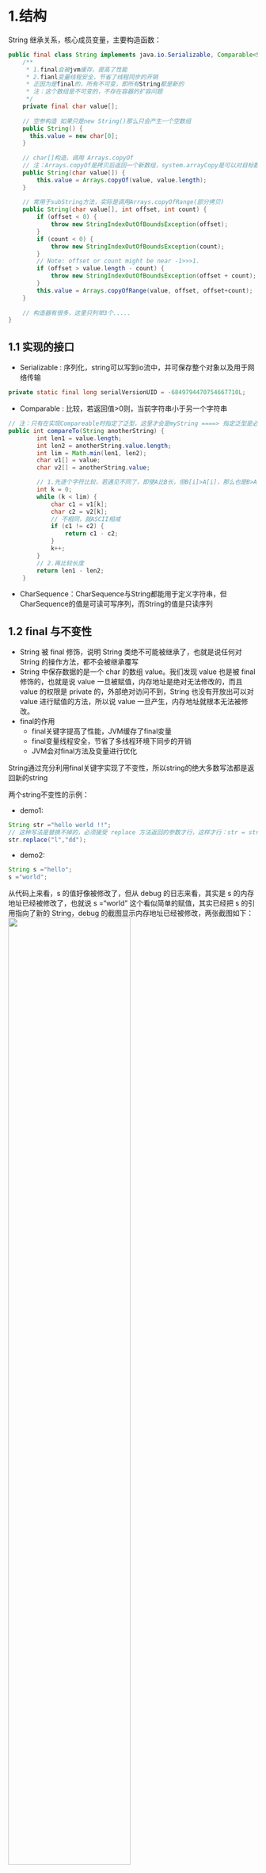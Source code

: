 # 1.结构
String 继承关系，核心成员变量，主要构造函数：
```java
public final class String implements java.io.Serializable, Comparable<String>, CharSequence {
    /**
     * 1.final会被jvm缓存，提高了性能
     * 2.fianl变量线程安全，节省了线程同步的开销
     * 正因为是final的，所有不可变，即所有String都是新的
     * 注：这个数组是不可变的，不存在容器的扩容问题
     */
    private final char value[];
    
    // 空参构造 如果只是new String()那么只会产生一个空数组
    public String() {
      this.value = new char[0];
	}
    
    // char[]构造，调用 Arrays.copyOf
    // 注：Arrays.copyOf是拷贝后返回一个新数组，system.arrayCopy是可以对目标数组拷贝
    public String(char value[]) {
    	this.value = Arrays.copyOf(value, value.length);
	}
   
    // 常用于subString方法，实际是调用Arrays.copyOfRange(部分拷贝)
    public String(char value[], int offset, int count) {
        if (offset < 0) {
            throw new StringIndexOutOfBoundsException(offset);
        }
        if (count < 0) {
            throw new StringIndexOutOfBoundsException(count);
        }
        // Note: offset or count might be near -1>>>1.
        if (offset > value.length - count) {
            throw new StringIndexOutOfBoundsException(offset + count);
        }
        this.value = Arrays.copyOfRange(value, offset, offset+count);
    }
    
    // 构造器有很多，这里只列举3个.....
}    
```

## 1.1 实现的接口

- Serializable : 序列化，string可以写到io流中，并可保存整个对象以及用于网络传输
```java
private static final long serialVersionUID = -6849794470754667710L;
```
- Comparable : 比较，若返回值>0则，当前字符串小于另一个字符串
```java
// 注：只有在实现Compareable时指定了泛型，这里才会是myString ====> 指定泛型是必要的
public int compareTo(String anotherString) {
        int len1 = value.length;
        int len2 = anotherString.value.length;
        int lim = Math.min(len1, len2);
        char v1[] = value;
        char v2[] = anotherString.value;

    	// 1.先逐个字符比较，若遇见不同了，即使A比B长，但B[i]>A[i]，那么也是B>A
        int k = 0;
        while (k < lim) {
            char c1 = v1[k];
            char c2 = v2[k];
            // 不相同，就ASCII相减
            if (c1 != c2) {
                return c1 - c2;
            }
            k++;
        }
    	// 2.再比较长度
        return len1 - len2;
    }
```
- CharSequence：CharSequence与String都能用于定义字符串，但CharSequence的值是可读可写序列，而String的值是只读序列

## 1.2  final 与不变性

- String 被 final 修饰，说明 String 类绝不可能被继承了，也就是说任何对 String 的操作方法，都不会被继承覆写
- String 中保存数据的是一个 char 的数组 value。我们发现 value 也是被 final 修饰的，也就是说 value 一旦被赋值，内存地址是绝对无法修改的，而且 value 的权限是 private 的，外部绝对访问不到，String 也没有开放出可以对 value 进行赋值的方法，所以说 value 一旦产生，内存地址就根本无法被修改。
- final的作用 
  - final关键字提高了性能，JVM缓存了final变量
  - final变量线程安全，节省了多线程环境下同步的开销
  - JVM会对final方法及变量进行优化

String通过充分利用final关键字实现了不变性，所以string的绝大多数写法都是返回新的string

两个string不变性的示例：

- demo1:
```java
String str ="hello world !!";
// 这种写法是替换不掉的，必须接受 replace 方法返回的参数才行，这样才行：str = str.replace("l","dd");
str.replace("l","dd");
```
- demo2:
```java
String s ="hello";
s ="world";
```
从代码上来看，s 的值好像被修改了，但从 debug 的日志来看，其实是 s 的内存地址已经被修改了，也就说 s =“world” 这个看似简单的赋值，其实已经把 s 的引用指向了新的 String，debug 的截图显示内存地址已经被修改，两张截图如下：
<img src="https://img1.sycdn.imooc.com/5d5fc04a0001c6a508840096.png" width="70%">
<img src="https://img1.sycdn.imooc.com/5d5fc06400019cc210540090.png" width="70%">
## 1.3 new与不new的问题
```java
String str = "abc";
String str1 = new String("abc");
System.out.println(str == str1); // false
System.out.println(str.equals(str1)); // true
```
- str是直接将一个String对象附给str，由于底层是final，所以会将常量池（方法区）的已有对象返回，若不存在则会现在常量池中创建然后将地址返回
- str1使用了new，将会在堆内存中新开辟一块内存用来存储

# 2.方法解析&api

## 2.1 equals（比较）
```java
public boolean equals(Object anObject) {
        // 1.判断内存地址是否相同
        if (this == anObject) {
            return true;
        }
        // 2.待比较的对象是否是 String，如果不是 String，直接返回不相等
        if (anObject instanceof String) {
            // 注：instance使其父类也为true
            String anotherString = (String)anObject;
            int n = value.length;
            // 3.两个字符串的长度是否相等，不等直接返回不相等
            // 注：同一个类中可以直接调用private属性
            if (n == anotherString.value.length) {
                // 注：这里先用一个数组存下来value是为了下面代码的可读性
                char v1[] = value;
                char v2[] = anotherString.value;
                int i = 0;
                // 4.依次比较每个字符是否相等，若有一个不等，直接返回不相等
                while (n-- != 0) {
                    if (v1[i] != v2[i])
                        return false;
                    i++;
                }
                return true;
            }
        }
        return false;
    }
```
## 2.2 subString（截取）
```java
public String substring(int beginIndex, int endIndex) {  // 左闭右开
	if (beginIndex < 0) {
            throw new StringIndexOutOfBoundsException(beginIndex);
        }
        if (endIndex > value.length) {
            throw new StringIndexOutOfBoundsException(endIndex);
        }
        int subLen = endIndex - beginIndex;
        if (subLen < 0) {
            throw new StringIndexOutOfBoundsException(subLen);
        }
    	// 调用构造函数
        return ((beginIndex == 0) && (endIndex == value.length)) ? this
                : new String(value, beginIndex, subLen);
}
```
```java
public String substring(int beginIndex)
```
- substring 方法的底层使用的是字符数组范围截取的方法 ：Arrays.copyOfRange(字符数组, 开始位置, 结束位置); 从字符数组中进行一段范围的拷贝。
- 返回一个新的String

## 2.3 replace & replaceAll（替换）
```java
public String replace(char oldChar, char newChar) { // 字符替换，全部
        if (oldChar != newChar) {
            int len = value.length;
            int i = -1;
            char[] val = value; /* avoid getfield opcode */
			
            // 1.整体遍历一遍，看有无需要被替换字符
            while (++i < len) {
                if (val[i] == oldChar) {
                    break;
                }
            }
            // 2.1 若有，再创建一个新数组，然后替换后放入
            if (i < len) {
                char buf[] = new char[len];
                // 注：这里是先将 i 之前的直接赋给新数组buf
                for (int j = 0; j < i; j++) {
                    buf[j] = val[j];
                }
                while (i < len) {
                    char c = val[i];
                    // 注：这里一个？:就搞定
                    buf[i] = (c == oldChar) ? newChar : c;
                    i++;
                }
                // 重新构造一个String
                return new String(buf, true);
            }
        }
    	// 2.2 若无，则直接返回本身
        return this;
    }
```
```java
public String replaceFirst(String regex, String replacement) { // 只替换第一次出现的字符串
      // 正则表达式
      return Pattern.compile(regex).matcher(this).replaceFirst(replacement);
}
```
```java
public String replaceAll(String regex, String replacement) { // 字符串替换，全部
        return Pattern.compile(regex).matcher(this).replaceAll(replacement);
    }
```
- 当然我们想要删除某些字符，也可以使用 replace 方法，把想删除的字符替换成 “” 即可。
- 首字母大写转小写： name.substring(0, 1).toUpperCase()/toLowerCase() + name.substring(1)

## 2.4 split & join
### split （分割）
字符串分割，返回string[]
```java
public String[] split(String regex, int limit) // regex:分隔符 ，limit：拆分的个数
public String[] split(String regex) // return split(regex, 0);
```
示例：对字符串 s 进行各种拆分
 ```java
 String s ="boo:and:foo";
// 演示的代码和结果是：
s.split(":")  // 结果:["boo","and","foo"]
s.split(":",2) // 结果:["boo","and:foo"]
s.split(":",5) // 结果:["boo","and","foo"]
s.split(":",-2) // 结果:["boo","and","foo"]
s.split("o") // 结果:["b","",":and:f"]
s.split("o",2) // 结果:["b","o:and:foo"]
```
  
### join （连接）

字符串拼接，返回字符串
```java
// delimiter:分隔符，elements:数据（list/array)
public static String join(CharSequence delimiter, CharSequence... elements) {
        Objects.requireNonNull(delimiter);
        Objects.requireNonNull(elements);
        // 底层是StringBuilder.append（）
        StringJoiner joiner = new StringJoiner(delimiter);
        for (CharSequence cs: elements) {
            joiner.add(cs);
        }
        return joiner.toString();
    }
```
示例：
```java
List<String> names=new ArrayList<String>();
names.add("1");
names.add("2");
names.add("3");
System.out.println(String.join("-", names)); // 1-2-3
 
String[] arrStr=new String[]{"a","b","c"};
System.out.println(String.join("-", arrStr)); // a-b-c
```
## 2.5 indexOf & charAt （查找）
### indexOf（返回索引）
indexOf返回index，没找到就返回-1
```java
public int indexOf(int ch, int fromIndex) {
    final int max = value.length;
    if (fromIndex < 0) {
        fromIndex = 0;
    } else if (fromIndex >= max) {
        // Note: fromIndex might be near -1>>>1.
        return -1;
    }

    if (ch < Character.MIN_SUPPLEMENTARY_CODE_POINT) {
        final char[] value = this.value;
        for (int i = fromIndex; i < max; i++) {
            if (value[i] == ch) {
                return i;
            }
        }
        return -1;
    } else {
        return indexOfSupplementary(ch, fromIndex);
    }
}
```
### charAt（返回字符）
charAt返回指定索引的char
```java
public char charAt(int index) {
    if ((index < 0) || (index >= value.length)) {
        throw new StringIndexOutOfBoundsException(index);
    }
    return value[index];
}
```
## 2.6 toCharArray  & getBytes
### toCharArray（->char数组）
底层就是char数组存储的，所以直接返回char数组就行

注：这里不能直接将value返回，因为value是final不可变的，那么返回后使用者也无法操作
```java
public char[] toCharArray() {
       	// 新建一个数组，拷贝过去返回
        char result[] = new char[value.length];
    	// arraycopy(src, srcPos, dest, destPos, length)
        System.arraycopy(value, 0, result, 0, value.length);
        return result;
}
```
### getBytes（->二进制数组）

在生活中，我们经常碰到这样的场景，进行二进制转化操作时，本地测试的都没有问题，到其它环境机器上时，有时会出现字符串乱码的情况，这个主要是因为在二进制转化操作时，并没有强制规定文件编码，而不同的环境默认的文件编码不一致导致的。

我们也写了一个 demo 来模仿一下字符串乱码：
```java
String str  ="nihao 你好 喬亂";
// 字符串转化成 byte 数组，转化成ISO-8859-1编码的二进制数组
// 注：ISO-8859-1编码格式不能支持所有的汉字，所以大概率乱码
byte[] bytes = str.getBytes("ISO-8859-1");
// byte 数组转化成字符串
String s2 = new String(bytes);
log.info(s2); 
```
```
 结果打印为：nihao ?? ??
```
打印的结果为？？，这就是常见的乱码表现形式。是不是我把代码修改成 String s2 = new String(bytes,"ISO-8859-1"); 就可以了？这是不行的。主要是因为 ISO-8859-1 这种编码对中文的支持有限，导致中文会显示乱码。唯一的解决办法，就是在所有需要用到编码的地方，都统一使用 UTF-8，对于 String 来说，getBytes 和 new String 两个方法都会使用到编码，我们把这两处的编码替换成 UTF-8 后，打印出的结果就正常了。

## 2.7  valueOf & toString
转换String：new String(~~)   或   valueOf()    或    toString() 

```java
// 注：value是个静态方法，可以将基本类型和Object转换为String
public static String valueOf(Object obj) {
    // 转换对象时调用的也是toString，但允许null
    // 因此在做一些操作时要慎重，如Integer.valueOf(str);这是就会报错提示类型转换出错
    return (obj == null) ? "null" : obj.toString(); // 当obj==null时，"null"
}
```
```java
public static String valueOf(int i) {
    // 先装箱成Integer再转换为String
    return Integer.toString(i);
}
```
**总结：对象 --> String ：toString      基本类型 --> new String（~~）**

## 2.8 getChars（拷贝）

将当前字符串（value）拷贝到另一个数组（dst）
```java
public void getChars(int srcBegin, int srcEnd, char dst[], int dstBegin) {
    if (srcBegin < 0) {
        throw new StringIndexOutOfBoundsException(srcBegin);
    }
    if (srcEnd > value.length) {
        throw new StringIndexOutOfBoundsException(srcEnd);
    }
    if (srcBegin > srcEnd) {
        throw new StringIndexOutOfBoundsException(srcEnd - srcBegin);
    }
    // 直接调用System.arraycopy，value就是当前字符串
    System.arraycopy(value, srcBegin, dst, dstBegin, srcEnd - srcBegin);
}
```
# 3.两个问题

**StringBuilder原理？为什么拼接效率高于String？**

StringBuilder的方法实质上是调用父类AbstractStringBuilder的

```java
abstract class AbstractStringBuilder implements Appendable, CharSequence {
   
    // 实质上也是char[]，但他不是final的==>也就是说，在数组空间够大的情况下，一个数组可以存多个字符串
    char[] value;

    // 记录当前容量，扩容的前提
    int count;
}
```
StringBuilder的append方法实际上就是调用父类AbstractStringBuilder的append方法

   ```java
   public StringBuilder(String str) {
    super(str.length() + 16);
    append(str);
}
   ```
```java
public AbstractStringBuilder append(String str) {
    if (str == null)
        return appendNull();
    int len = str.length();
    // 确保容量够，不够则扩容
    // 扩容机制是2*capcity+2
    ensureCapacityInternal(count + len);
    // 将要append的string拷贝到当前数组，0表示从要拼接的字符串第一位开始拷贝
    str.getChars(0, len, value, count);
    count += len;
    return this;
}
   ```

接效率高的原因？

1. String是final的，一个数组只能给一个字符串使用，所以每拼接一次都要新创建然后拷贝一次数组
2. StringBuilder虽然底层也是字符数组，但是他不final，即允许在容量充足的情况下，一个数组可以被拼接多次；
   相应的StringBuilder也要有扩容机制

**StringBuilder与StringBuffer的区别**

StringBuffer线程安全，在append方法前面加上了synchronized，但相对效率就低了
```java
public synchronized StringBuffer append(StringBuffer sb) {
    toStringCache = null;
    super.append(sb);
    return this;
}
```


